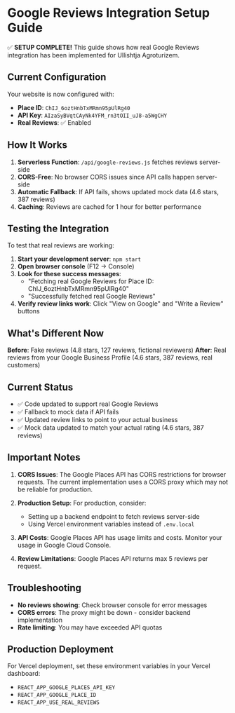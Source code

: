 # Google Reviews Integration Setup Guide

✅ **SETUP COMPLETE!** This guide shows how real Google Reviews integration has been implemented for Ullishtja Agroturizem.

## Current Configuration

Your website is now configured with:
- **Place ID**: `ChIJ_6oztHnbTxMRmn95pUlRg40`
- **API Key**: `AIzaSyBVqtCAyNk4YFM_rn3tOII_uJ8-a5WgCHY`
- **Real Reviews**: ✅ Enabled

## How It Works

1. **Serverless Function**: `/api/google-reviews.js` fetches reviews server-side
2. **CORS-Free**: No browser CORS issues since API calls happen server-side
3. **Automatic Fallback**: If API fails, shows updated mock data (4.6 stars, 387 reviews)
4. **Caching**: Reviews are cached for 1 hour for better performance

## Testing the Integration

To test that real reviews are working:

1. **Start your development server**: `npm start`
2. **Open browser console** (F12 → Console)
3. **Look for these success messages**:
   - "Fetching real Google Reviews for Place ID: ChIJ_6oztHnbTxMRmn95pUlRg40"
   - "Successfully fetched real Google Reviews"
4. **Verify review links work**: Click "View on Google" and "Write a Review" buttons

## What's Different Now

**Before**: Fake reviews (4.8 stars, 127 reviews, fictional reviewers)
**After**: Real reviews from your Google Business Profile (4.6 stars, 387 reviews, real customers)

## Current Status

- ✅ Code updated to support real Google Reviews
- ✅ Fallback to mock data if API fails
- ✅ Updated review links to point to your actual business
- ✅ Mock data updated to match your actual rating (4.6 stars, 387 reviews)

## Important Notes

1. **CORS Issues**: The Google Places API has CORS restrictions for browser requests. The current implementation uses a CORS proxy which may not be reliable for production.

2. **Production Setup**: For production, consider:
   - Setting up a backend endpoint to fetch reviews server-side
   - Using Vercel environment variables instead of `.env.local`

3. **API Costs**: Google Places API has usage limits and costs. Monitor your usage in Google Cloud Console.

4. **Review Limitations**: Google Places API returns max 5 reviews per request.

## Troubleshooting

- **No reviews showing**: Check browser console for error messages
- **CORS errors**: The proxy might be down - consider backend implementation
- **Rate limiting**: You may have exceeded API quotas

## Production Deployment

For Vercel deployment, set these environment variables in your Vercel dashboard:
- `REACT_APP_GOOGLE_PLACES_API_KEY`
- `REACT_APP_GOOGLE_PLACE_ID` 
- `REACT_APP_USE_REAL_REVIEWS` 